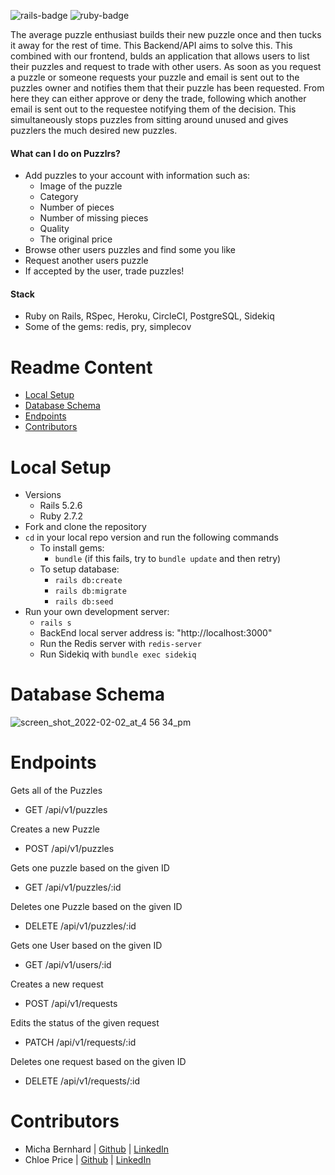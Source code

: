 ![rails-badge](https://img.shields.io/badge/Rails-5.2.6-informational?style=flat-square) ![ruby-badge](https://img.shields.io/badge/Ruby-2.7.2-informational?style=flat-square)

The average puzzle enthusiast builds their new puzzle once and then tucks it away for the rest of time. This Backend/API aims to solve this. This combined with our frontend, bulds an application that allows users to list their puzzles and request to trade with other users. As soon as you request a puzzle or someone requests your puzzle and email is sent out to the puzzles owner and notifies them that their puzzle has been requested. From here they can either approve or deny the trade, following which another email is sent out to the requestee notifying them of the decision. This simultaneously stops puzzles from sitting around unused and gives puzzlers the much desired new puzzles.

#### What can I do on Puzzlrs?
  - Add puzzles to your account with information such as:
    - Image of the puzzle
    - Category
    - Number of pieces
    - Number of missing pieces
    - Quality
    - The original price
  - Browse other users puzzles and find some you like
  - Request another users puzzle
  - If accepted by the user, trade puzzles!

#### Stack
- Ruby on Rails, RSpec, Heroku, CircleCI, PostgreSQL, Sidekiq
- Some of the gems: redis, pry, simplecov

# Readme Content
- [Local Setup](#local-setup)
- [Database Schema](#database-schema)
- [Endpoints](#enpoints)
- [Contributors](#contributors)

# Local Setup
- Versions
  - Rails 5.2.6
  - Ruby 2.7.2
- Fork and clone the repository
- `cd` in your local repo version and run the following commands
  - To install gems:
    -  `bundle` (if this fails, try to `bundle update` and then retry)
  - To setup database:
    - `rails db:create`
    - `rails db:migrate`
    - `rails db:seed`
- Run your own development server:
  - `rails s`
  - BackEnd local server address is:  "http://localhost:3000"
  - Run the Redis server with `redis-server`
  - Run Sidekiq with `bundle exec sidekiq`

# Database Schema
![screen_shot_2022-02-02_at_4 56 34_pm](https://user-images.githubusercontent.com/87393003/154370766-73b75081-9a76-41d7-932f-2e449019139e.png)

# Endpoints

Gets all of the Puzzles
 - GET    /api/v1/puzzles

Creates a new Puzzle
 - POST   /api/v1/puzzles

Gets one puzzle based on the given ID
 - GET    /api/v1/puzzles/:id

Deletes one Puzzle based on the given ID
 - DELETE /api/v1/puzzles/:id

Gets one User based on the given ID
 - GET    /api/v1/users/:id

Creates a new request
 - POST   /api/v1/requests

Edits the status of the given request
 - PATCH  /api/v1/requests/:id

Deletes one request based on the given ID
 - DELETE   /api/v1/requests/:id


# Contributors
- Micha Bernhard   |  [Github](https://github.com/michab17)   |   [LinkedIn](https://www.linkedin.com/in/micha-bernhard/)
- Chloe Price   |  [Github](https://github.com/chloell5)   |   [LinkedIn](https://www.linkedin.com/in/chloe-price-1705//)

